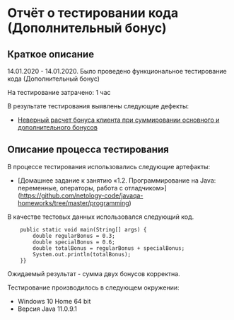 # Отчёт о тестировании кода (Дополнительный бонус)

## Краткое описание

14.01.2020 - 14.01.2020. Было проведено функциональное тестирование кода (Дополнительный бонус)

На тестирование затрачено: 1 час

В результате тестирования выявлены следующие дефекты:
* [Неверный расчет бонуса клиента при суммировании основного и дополнительного бонусов](https://github.com/nemtsevonline/java2.task2/issues/1)

## Описание процесса тестирования

В процессе тестирования использовались следующие артефакты:
* [Домашнее задание к занятию «1.2. Программирование на Java: переменные, операторы, работа с отладчиком»] (https://github.com/netology-code/javaqa-homeworks/tree/master/programming)

В качестве тестовых данных использовался следующий код.

```public class Main {
    public static void main(String[] args) {
        double regularBonus = 0.3;
        double specialBonus = 0.6;
        double totalBonus = regularBonus + specialBonus;
        System.out.println(totalBonus);
    }}
```
Ожидаемый результат - сумма двух бонусов корректна.

Тестирование производилось в следующем окружении:
* Windows 10 Home 64 bit
* Версия Java 11.0.9.1

